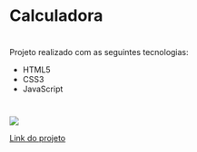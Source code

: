 <h1>Calculadora</h1>

#
Projeto realizado com as seguintes tecnologias:
* HTML5
* CSS3
* JavaScript

#
<img src="video.mp4">

<a href="https://java-script-i9jbtj3nd-emanuellyfernandes.vercel.app/">Link do projeto</a>